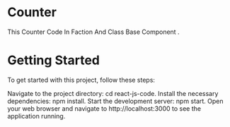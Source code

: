 # Counter
This Counter Code In Faction And Class Base Component .

# Getting Started
To get started with this project, follow these steps:

Navigate to the project directory: cd react-js-code.
Install the necessary dependencies: npm install.
Start the development server: npm start.
Open your web browser and navigate to http://localhost:3000 to see the application running.
